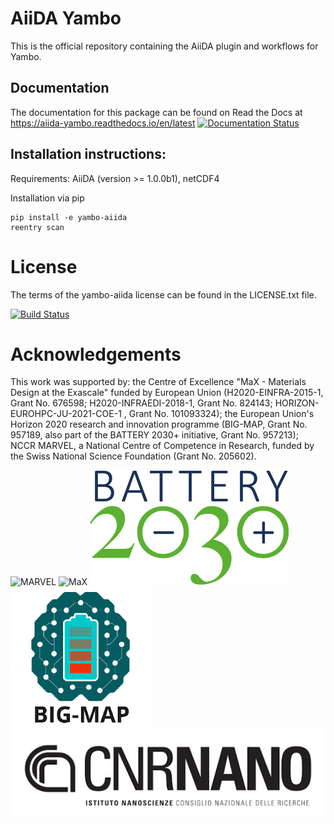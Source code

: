 # AiiDA Yambo  

This is the official repository containing the AiiDA plugin and workflows for Yambo.

## Documentation

The documentation for this package can be found on Read the Docs at https://aiida-yambo.readthedocs.io/en/latest
[![Documentation Status](https://readthedocs.org/projects/aiida-yambo/badge/?version=latest)](https://aiida-yambo.readthedocs.io/en/master/?badge=master)

## Installation instructions:

Requirements: AiiDA (version >= 1.0.0b1), netCDF4

Installation via pip

```
pip install -e yambo-aiida
reentry scan
```

# License  
The terms of the yambo-aiida license can be found in the LICENSE.txt file.

[![Build Status](https://travis-ci.org/yambo-code/yambo-aiida.svg?branch=master)](https://travis-ci.org/yambo-code/yambo-aiida)

# Acknowledgements

This work was supported by: the Centre of Excellence "MaX - Materials Design at the Exascale" funded by European Union 
(H2020-EINFRA-2015-1, Grant No. 676598; H2020-INFRAEDI-2018-1, Grant No. 824143; HORIZON-EUROHPC-JU-2021-COE-1 , 
Grant No. 101093324); the European Union's Horizon 2020 research and innovation programme 
(BIG-MAP, Grant No. 957189, also part of the BATTERY 2030+ initiative, Grant No. 957213); 
NCCR MARVEL, a National Centre of Competence in Research, funded by the Swiss National Science 
Foundation (Grant No. 205602).


![MARVEL](miscellaneous/logos/MARVEL.png) ![MaX](miscellaneous/logos/MaX.png)
![battery2030](miscellaneous/logos/battery2030_reduced.png)![bigmap](miscellaneous/logos/bigmap_logo.png)
![cnr](miscellaneous/logos/logo-nano-nero.jpeg)